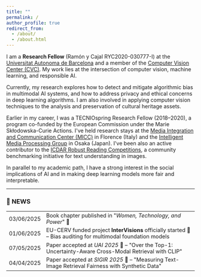 ```yaml
---
title: ""
permalink: /
author_profile: true
redirect_from: 
  - /about/
  - /about.html
---
```


I am a **Research Fellow** (Ramón y Cajal RYC2020-030777-I) at the [Universitat Autonoma de Barcelona](https://www.uab.cat/) and a member of the [Computer Vision Center (CVC)](https://www.cvc.uab.es/). My work lies at the intersection of computer vision, machine learning, and responsible AI.

Currently, my research explores how to detect and mitigate algorithmic bias in multimodal AI systems, and how to address privacy and ethical concerns in deep learning algorithms. I am also involved in applying computer vision techniques to the analysis and preservation of cultural heritage assets.

Earlier in my career, I was a TECNIOspring Research Fellow (2018–2020), a program co-funded by the European Commission under the Marie Skłodowska-Curie Actions. I've held research stays at the [Media Integration and Communication Center (MICC)](https://www.micc.unifi.it/) in Florence (Italy) and the [Intelligent Media Processing Group](http://imlab.jp/index-e.html) in Osaka (Japan). I've been also an active contributor to the [ICDAR Robust Reading Competitions](http://rrc.cvc.uab.es/), a community benchmarking initiative for text understanding in images.

In parallel to my academic path, I have a strong interest in the social implications of AI and in making deep learning models more fair and interpretable.

-------------

### 📌 NEWS

<table  style="border-collapse: collapse; border: none; font-size: 1.03em;">
  <tr>
    <td>03/06/2025</td>
    <td>Book chapter published in "<em>Women, Technology, and Power</em>" 🎉</td>
  </tr>
  <tr>
    <td>01/06/2025</td>
    <td>EU-CERV funded project <strong>InterVisions</strong> officially started 🚀 – Bias auditing for multimodal foundation models</td>
  </tr>
  <tr>
    <td>07/05/2025</td>
    <td>Paper accepted at <em>UAI 2025</em> 🎉 – "Over the Top-1: Uncertainty-Aware Cross-Modal Retrieval with CLIP"</td>
  </tr>
  <tr>
    <td>04/04/2025</td>
    <td>Paper accepted at <em>SIGIR 2025</em> 🎉 – "Measuring Text-Image Retrieval Fairness with Synthetic Data"</td>
  </tr>
</table>

